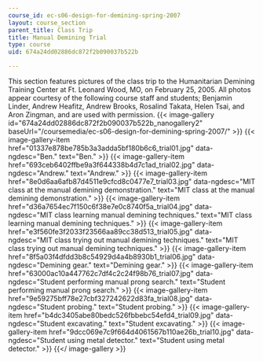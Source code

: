 ```yaml
---
course_id: ec-s06-design-for-demining-spring-2007
layout: course_section
parent_title: Class Trip
title: Manual Demining Trial
type: course
uid: 674a24dd02886dc872f2b090037b522b

---
```


This section features pictures of the class trip to the Humanitarian Demining Training Center at Ft. Leonard Wood, MO, on February 25, 2005. All photos appear courtesy of the following course staff and students; Benjamin Linder, Andrew Heafitz, Andrew Brooks, Rosalind Takata, Helen Tsai, and Aron Zingman, and are used with permission.
{{< image-gallery id="674a24dd02886dc872f2b090037b522b_nanogallery2" baseUrl="/coursemedia/ec-s06-design-for-demining-spring-2007/" >}}
{{< image-gallery-item href="01337e878be785b3a3adda5bf180b6c6_trial01.jpg" data-ngdesc="Ben." text="Ben." >}}
{{< image-gallery-item href="693ceb6402ffbe9a3f644338b4d7c1ad_trial02.jpg" data-ngdesc="Andrew." text="Andrew." >}}
{{< image-gallery-item href="8e0d6aa6afb87d4511e9cfcd8c0477e7_trial03.jpg" data-ngdesc="MIT class at the manual demining demonstration." text="MIT class at the manual demining demonstration." >}}
{{< image-gallery-item href="d36a7654ec7f150c6f38e7e0c8740f5a_trial04.jpg" data-ngdesc="MIT class learning manual demining techniques." text="MIT class learning manual demining techniques." >}}
{{< image-gallery-item href="e3f560fe3f2033f23566aa89cc38d513_trial05.jpg" data-ngdesc="MIT class trying out manual demining techniques." text="MIT class trying out manual demining techniques." >}}
{{< image-gallery-item href="8f5a03f4dfdd3b8c54929d4a4b8930b1_trial06.jpg" data-ngdesc="Demining gear." text="Demining gear." >}}
{{< image-gallery-item href="63000ac10a447762c7df4c2c24f98b76_trial07.jpg" data-ngdesc="Student performing manual prong search." text="Student performing manual prong search." >}}
{{< image-gallery-item href="9e59275bff78e27cbf327242622d83fa_trial08.jpg" data-ngdesc="Student probing." text="Student probing." >}}
{{< image-gallery-item href="b4dc3405abe80bedc526fbbebc54efd4_trial09.jpg" data-ngdesc="Student excavating." text="Student excavating." >}}
{{< image-gallery-item href="9dcc069e7c9f664d4061567b110ae26b_trial10.jpg" data-ngdesc="Student using metal detector." text="Student using metal detector." >}}
{{</ image-gallery >}}